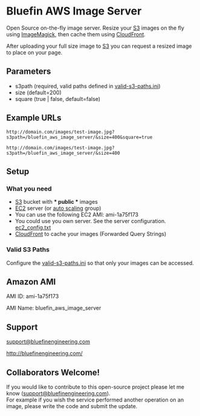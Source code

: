 Bluefin AWS Image Server
=============

Open Source on-the-fly image server.  Resize your [S3](http://aws.amazon.com/s3/) images on the fly using [ImageMagick](http://www.imagemagick.org/script/index.php), then cache them using [CloudFront](http://aws.amazon.com/cloudfront/).

After uploading your full size image to [S3](http://aws.amazon.com/s3/) you can request a resized image to place on your page.


Parameters
-------

<ul>
<li>s3path (required, valid paths defined in <a href="bluefin_aws_image_server/blob/master/www/valid-s3-paths.ini">valid-s3-paths.ini</a>)</li>
<li>size (default=200)</li>
<li>square (true | false, default=false)</li>
</ul>

Example URLs
-------

    http://domain.com/images/test-image.jpg?s3path=/bluefin_aws_image_server/&size=400&square=true

    http://domain.com/images/test-image.jpg?s3path=/bluefin_aws_image_server/&size=400
    
Setup
-------

### What you need
+ [S3](http://aws.amazon.com/s3/) bucket with <strong>* public *</strong> images
+ [EC2](http://aws.amazon.com/ec2/) server (or [auto scaling](http://aws.amazon.com/autoscaling/) group)
 + You can use the following EC2 AMI: ami-1a75f173
 + You could use you own server.  See the server configuration. <a href="bluefin_aws_image_server/blob/master/config/ec2_config.txt">ec2_config.txt</a>
+ [CloudFront](http://aws.amazon.com/cloudfront/) to cache your images (Forwarded Query Strings)


### Valid S3 Paths

Configure the <a href="bluefin_aws_image_server/blob/master/www/valid-s3-paths.ini">valid-s3-paths.ini</a> so that only your images can be accessed.   

Amazon AMI
-------

AMI ID: ami-1a75f173

AMI Name: bluefin_aws_image_server
    
Support
-------

support@bluefinengineering.com

http://bluefinengineering.com/
    
Collaborators Welcome!
-------

If you would like to contribute to this open-source project please let me know (support@bluefinengineering.com).  
For example if you wish the service performed another operation on an image, please write the code and submit the update.

